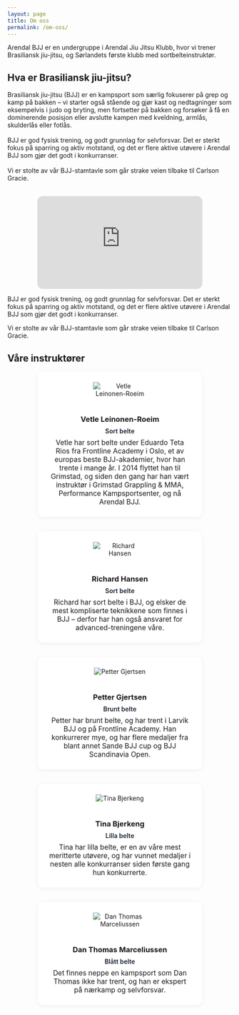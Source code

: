 ```yaml
---
layout: page
title: Om oss
permalink: /om-oss/
---
```



<div style="max-width: 800px; margin: 0 auto;">
Arendal BJJ er en undergruppe i Arendal Jiu Jitsu Klubb, hvor vi trener Brasiliansk jiu-jitsu, og Sørlandets første klubb med sortbelteinstruktør.


## Hva er Brasiliansk jiu-jitsu?

<div style="display: flex; flex-wrap: wrap; gap: 2rem; align-items: flex-start;">
  <div style="flex: 2 1 300px; min-width: 250px;">
    Brasiliansk jiu-jitsu (BJJ) er en kampsport som særlig fokuserer på grep og kamp på bakken – vi starter også stående og gjør kast og nedtagninger som eksempelvis i judo og bryting, men fortsetter på bakken og forsøker å få en dominerende posisjon eller avslutte kampen med kveldning, armlås, skulderlås eller fotlås.
    <br><br>
    BJJ er god fysisk trening, og godt grunnlag for selvforsvar. Det er sterkt fokus på sparring og aktiv motstand, og det er flere aktive utøvere i Arendal BJJ som gjør det godt i konkurranser.
    <br><br>
    Vi er stolte av vår BJJ-stamtavle som går strake veien tilbake til Carlson Gracie.
  </div>
  <div style="flex: 1 1 300px; min-width: 250px; display: flex; justify-content: center;">
    <div style="width:100%;max-width:370px;">
      <div style="position:relative;padding-bottom:56.25%;height:0;overflow:hidden;">
        <iframe src="https://www.youtube.com/embed/28P6EVeneYo" frameborder="0" allow="accelerometer; autoplay; encrypted-media; gyroscope; picture-in-picture" allowfullscreen style="position:absolute;top:0;left:0;width:100%;height:100%;border-radius:12px;"></iframe>
      </div>
    </div>
  </div>
</div>

BJJ er god fysisk trening, og godt grunnlag for selvforsvar. Det er sterkt fokus på sparring og aktiv motstand, og det
er flere aktive utøvere i Arendal BJJ som gjør det godt i konkurranser.

Vi er stolte av vår BJJ-stamtavle som går strake veien tilbake til Carlson Gracie.


## Våre instruktører
<div style="display: flex; flex-wrap: wrap; gap: 2rem; justify-content: center;">
  <div style="flex:1 1 260px;max-width:320px;background:#fff;border-radius:12px;box-shadow:0 2px 12px rgba(0,0,0,0.06);padding:1.5rem;text-align:center;">
    <img src="{{ '' | relative_url }}/assets/images/people/vetle.jpg" alt="Vetle Leinonen-Roeim" class="polaroid instructor" style="max-width: 120px; margin-bottom: 1rem;" />
    <h3 style="margin-bottom:0.5rem;">Vetle Leinonen-Roeim</h3>
    <div style="font-weight:600;color:#1a2233;margin-bottom:0.5rem;">Sort belte</div>
    <div style="font-size:0.97rem;">Vetle har sort belte under Eduardo Teta Rios fra Frontline Academy i Oslo, et av europas beste BJJ-akademier, hvor han trente i mange år. I 2014 flyttet han til Grimstad, og siden den gang har han vært instruktør i Grimstad Grappling & MMA, Performance Kampsportsenter, og nå Arendal BJJ.</div>
  </div>
  <div style="flex:1 1 260px;max-width:320px;background:#fff;border-radius:12px;box-shadow:0 2px 12px rgba(0,0,0,0.06);padding:1.5rem;text-align:center;">
    <img src="{{ '' | relative_url }}/assets/images/people/richard.jpg" alt="Richard Hansen" class="polaroid instructor" style="max-width: 120px; margin-bottom: 1rem;" />
    <h3 style="margin-bottom:0.5rem;">Richard Hansen</h3>
    <div style="font-weight:600;color:#1a2233;margin-bottom:0.5rem;">Sort belte</div>
    <div style="font-size:0.97rem;">Richard har sort belte i BJJ, og elsker de mest kompliserte teknikkene som finnes i BJJ – derfor har han også ansvaret for advanced-treningene våre.</div>
  </div>
  <div style="flex:1 1 260px;max-width:320px;background:#fff;border-radius:12px;box-shadow:0 2px 12px rgba(0,0,0,0.06);padding:1.5rem;text-align:center;">
    <img src="{{ '' | relative_url }}/assets/images/people/petter.jpg" alt="Petter Gjertsen" class="polaroid instructor" style="max-width: 120px; margin-bottom: 1rem;" />
    <h3 style="margin-bottom:0.5rem;">Petter Gjertsen</h3>
    <div style="font-weight:600;color:#1a2233;margin-bottom:0.5rem;">Brunt belte</div>
    <div style="font-size:0.97rem;">Petter har brunt belte, og har trent i Larvik BJJ og på Frontline Academy. Han konkurrerer mye, og har flere medaljer fra blant annet Sande BJJ cup og BJJ Scandinavia Open.</div>
  </div>
  <div style="flex:1 1 260px;max-width:320px;background:#fff;border-radius:12px;box-shadow:0 2px 12px rgba(0,0,0,0.06);padding:1.5rem;text-align:center;">
    <img src="{{ '' | relative_url }}/assets/images/people/tina.jpg" alt="Tina Bjerkeng" class="polaroid instructor" style="max-width: 120px; margin-bottom: 1rem;" />
    <h3 style="margin-bottom:0.5rem;">Tina Bjerkeng</h3>
    <div style="font-weight:600;color:#1a2233;margin-bottom:0.5rem;">Lilla belte</div>
    <div style="font-size:0.97rem;">Tina har lilla belte, er en av våre mest meritterte utøvere, og har vunnet medaljer i nesten alle konkurranser siden første gang hun konkurrerte.</div>
  </div>
  <div style="flex:1 1 260px;max-width:320px;background:#fff;border-radius:12px;box-shadow:0 2px 12px rgba(0,0,0,0.06);padding:1.5rem;text-align:center;">
    <img src="{{ '' | relative_url }}/assets/images/people/danthomas.jpg" alt="Dan Thomas Marceliussen" class="polaroid instructor" style="max-width: 120px; margin-bottom: 1rem;" />
    <h3 style="margin-bottom:0.5rem;">Dan Thomas Marceliussen</h3>
    <div style="font-weight:600;color:#1a2233;margin-bottom:0.5rem;">Blått belte</div>
    <div style="font-size:0.97rem;">Det finnes neppe en kampsport som Dan Thomas ikke har trent, og han er ekspert på nærkamp og selvforsvar.</div>
  </div>
</div>

</div>
